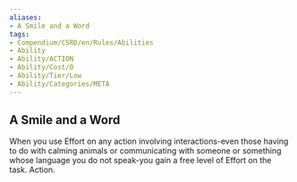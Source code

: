 ```yaml
---
aliases:
- A Smile and a Word
tags:
- Compendium/CSRD/en/Rules/Abilities
- Ability
- Ability/ACTION
- Ability/Cost/0
- Ability/Tier/Low
- Ability/Categories/META
---
```


  
## A Smile and a Word  
When you use Effort on any action involving interactions-even those having to do with calming animals or communicating with someone or something whose language you do not speak-you gain a free level of Effort on the task. Action. 